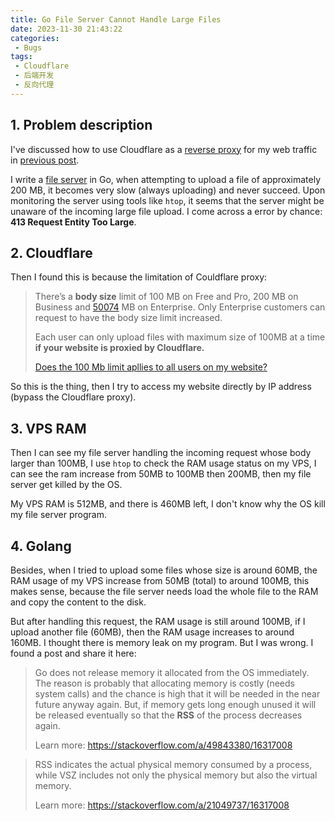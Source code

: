 ```yaml
---
title: Go File Server Cannot Handle Large Files
date: 2023-11-30 21:43:22
categories:
 - Bugs
tags:
 - Cloudflare
 - 后端开发
 - 反向代理
---
```


## 1. Problem description

I've discussed how to use Cloudflare as a [reverse proxy](https://www.cloudflare.com/learning/cdn/glossary/reverse-proxy/) for my web traffic in [previous post](https://blog.yorforger.cc/post/build-website/008-cloudflare-cdn/). 

I write a [file server](https://github.com/shwezhu/file-server) in Go, when attempting to upload a file of approximately 200 MB, it becomes very slow (always uploading) and never succeed. Upon monitoring the server using tools like `htop`, it seems that the server might be unaware of the incoming large file upload. I come across a error by chance:  **413 Request Entity Too Large**. 

## 2. Cloudflare

Then I found this is because the limitation of Couldflare proxy:

> There’s a **body size** limit of 100 MB on Free and Pro, 200 MB on Business and [50074](https://community.cloudflare.com/t/community-tip-fixing-error-500-internal-server-error/44453) MB on Enterprise. Only Enterprise customers can request to have the body size limit increased. 
>
> Each user can only upload files with maximum size of 100MB at a time **if your website is proxied by Cloudflare.** 
>
> [Does the 100 Mb limit apllies to all users on my website?](https://community.cloudflare.com/t/does-the-100-mb-limit-apllies-to-all-users-on-my-website/297261)

So this is the thing, then I try to access my website directly by IP address (bypass the Cloudflare proxy). 

## 3. VPS RAM

Then I can see my file server handling the incoming request whose body larger than 100MB, I use `htop` to check the RAM usage status on my VPS, I can see the ram increase from 50MB to 100MB then 200MB, then my file server get killed by the OS. 

My VPS RAM is 512MB, and there is 460MB left, I don't know why the OS kill my file server program. 

## 4. Golang

Besides, when I tried to upload some files whose size is around 60MB, the RAM usage of my VPS increase from 50MB (total) to around 100MB, this makes sense, because the file server needs load the whole file to the RAM and copy the content to the disk. 

But after handling this request, the RAM usage is still around 100MB, if I upload another file (60MB), then the RAM usage increases to around 160MB. I thought there is memory leak on my program. But I was wrong. I found a post and share it here:

> Go does not release memory it allocated from the OS immediately. The reason is probably that allocating memory is costly (needs system calls) and the chance is high that it will be needed in the near future anyway again. But, if memory gets long enough unused it will be released eventually so that the **RSS** of the process decreases again.
>
> Learn more: https://stackoverflow.com/a/49843380/16317008

> RSS indicates the actual physical memory consumed by a process, while VSZ includes not only the physical memory but also the virtual memory. 
>
> Learn more: https://stackoverflow.com/a/21049737/16317008
